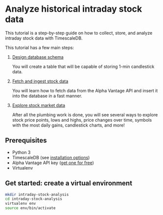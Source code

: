 # Analyze historical intraday stock data

This tutorial is a step-by-step guide on how to collect, store, and analyze intraday stock data 
with TimescaleDB.

This tutorial has a few main steps:

1. [Design database schema][design-schema]
   
   You will create a table that will be capable of storing 1-min candlestick data.
2. [Fetch and ingest stock data][fetch-ingest]
   
   You will learn how to fetch data from the Alpha Vantage API and insert it into the database in a fast manner. 
3. [Explore stock market data][explore]
   
   After all the plumbing work is done, you will see several ways to explore stock price points, lows and highs, price changes over time, symbols with the most daily gains, candlestick charts, and more!


## Prerequisites

* Python 3
* TimescaleDB (see [installation options][install-timescale]) 
* Alpha Vantage API key ([get one for free][alpha-vantage-apikey])
* Virtualenv

## Get started: create a virtual environment

```bash
mkdir intraday-stock-analysis
cd intraday-stock-analysis
virtualenv env
source env/bin/activate
```


[install-timescale]: /how-to-guides/install-timescaledb/
[alpha-vantage-apikey]: https://www.alphavantage.co/support/#api-key
[design-schema]: /tutorials/analyze-intraday-stocks/design-schema
[fetch-ingest]: /tutorials/analyze-intraday-stocks/fetch-and-ingest
[explore]: /tutorials/analyze-intraday-stocks/explore-stocks-data
